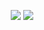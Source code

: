 <p align="center">
    <img src="https://github-readme-stats.vercel.app/api?username=mazeem91&count_private=true&show_icons=true&hide_title=true&theme=cobalt" />
    <img src="https://github-readme-stats.vercel.app/api/top-langs/?username=mazeem91&layout=compact&theme=cobalt" />
</p>
